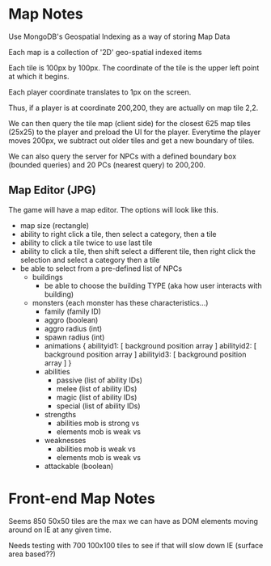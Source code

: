 Map Notes
==========
Use MongoDB's Geospatial Indexing as a way of storing Map Data

Each map is a collection of '2D' geo-spatial indexed items

Each tile is 100px by 100px.  The coordinate of the tile is the upper left point at which it begins.

Each player coordinate translates to 1px on the screen.

Thus, if a player is at coordinate 200,200, they are actually on map tile 2,2.

We can then query the tile map (client side) for the closest 625 map tiles (25x25) to the player and preload the UI for the player.  Everytime the player moves 200px, we subtract out older tiles and get a new boundary of tiles.

We can also query the server for NPCs with a defined boundary box (bounded queries) and 20 PCs (nearest query) to 200,200.

Map Editor (JPG)
---------
The game will have a map editor.  The options will look like this.

- map size (rectangle)
- ability to right click a tile, then select a category, then a tile
- ability to click a tile twice to use last tile
- ability to click a tile, then shift select a different tile, then right click the selection and select a category then a tile
- be able to select from a pre-defined list of NPCs
	- buildings
		- be able to choose the building TYPE (aka how user interacts with building)
	- monsters (each monster has these characteristics...)
		- family (family ID)
		- aggro (boolean)
		- aggro radius (int)
		- spawn radius (int)
		- animations {
			abilityid1: [ background position array ]
			abilityid2: [ background position array ]
			abilityid3: [ background position array ]
			}
		- abilities
			- passive (list of ability IDs)
			- melee (list of ability IDs)
			- magic (list of ability IDs)
			- special (list of ability IDs)
		- strengths
			- abilities mob is strong vs
			- elements mob is weak vs
		- weaknesses
			- abilities mob is weak vs
			- elements mob is weak vs
		- attackable (boolean)

Front-end Map Notes
==========
Seems 850 50x50 tiles are the max we can have as DOM elements moving around on IE at any given time.

Needs testing with 700 100x100 tiles to see if that will slow down IE (surface area based??)
